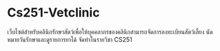 # Cs251-Vetclinic
เว็บไซต์สำหรับคลินิกรักษาสัตว์เพื่อให้บุคคลากรของคลินิกสามารถจัดการลงทะเบียนสัตว์เลี้ยง นัดหมายวันรักษาและดูรายการยาได้ จัดทำในรายวิชา CS251
